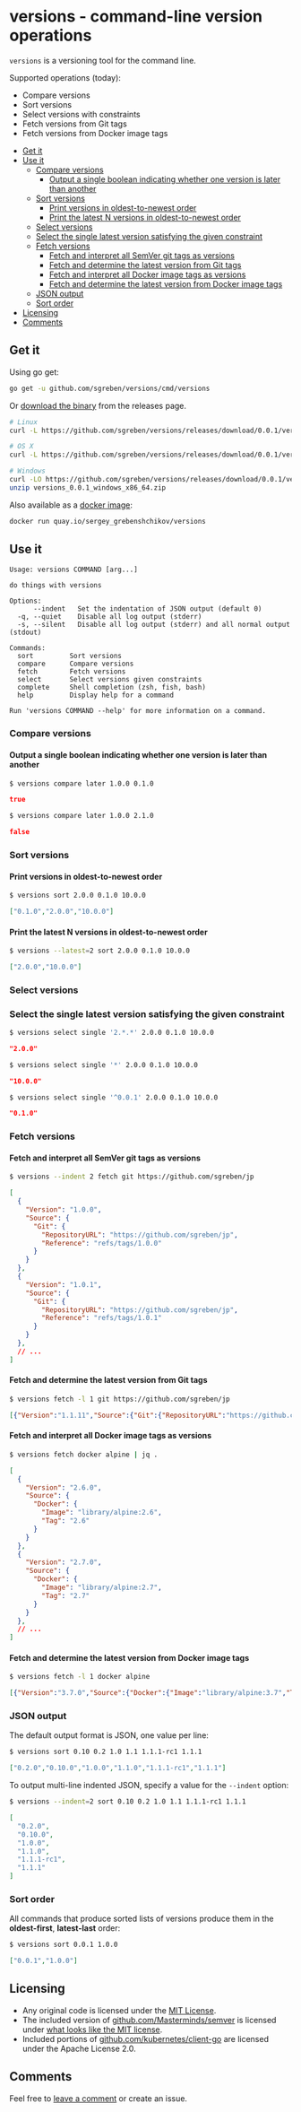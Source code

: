 # versions - command-line version operations

`versions` is a versioning tool for the command line.

Supported operations (today):

- Compare versions
- Sort versions
- Select versions with constraints
- Fetch versions from Git tags
- Fetch versions from Docker image tags

<!-- TOC -->

- [Get it](#get-it)
- [Use it](#use-it)
    - [Compare versions](#compare-versions)
        - [Output a single boolean indicating whether one version is later than another](#output-a-single-boolean-indicating-whether-one-version-is-later-than-another)
    - [Sort versions](#sort-versions)
        - [Print versions in oldest-to-newest order](#print-versions-in-oldest-to-newest-order)
        - [Print the latest N versions in oldest-to-newest order](#print-the-latest-n-versions-in-oldest-to-newest-order)
    - [Select versions](#select-versions)
    - [Select the single latest version satisfying the given constraint](#select-the-single-latest-version-satisfying-the-given-constraint)
    - [Fetch versions](#fetch-versions)
        - [Fetch and interpret all SemVer git tags as versions](#fetch-and-interpret-all-semver-git-tags-as-versions)
        - [Fetch and determine the latest version from Git tags](#fetch-and-determine-the-latest-version-from-git-tags)
        - [Fetch and interpret all Docker image tags as versions](#fetch-and-interpret-all-docker-image-tags-as-versions)
        - [Fetch and determine the latest version from Docker image tags](#fetch-and-determine-the-latest-version-from-docker-image-tags)
    - [JSON output](#json-output)
    - [Sort order](#sort-order)
- [Licensing](#licensing)
- [Comments](#comments)

<!-- /TOC -->

## Get it

Using go get:

```sh
go get -u github.com/sgreben/versions/cmd/versions
```

Or [download the binary](https://github.com/sgreben/versions/releases/latest) from the releases page.

```sh
# Linux
curl -L https://github.com/sgreben/versions/releases/download/0.0.1/versions_0.0.1_linux_x86_64.tar.gz | tar xz

# OS X
curl -L https://github.com/sgreben/versions/releases/download/0.0.1/versions_0.0.1_osx_x86_64.tar.gz | tar xz

# Windows
curl -LO https://github.com/sgreben/versions/releases/download/0.0.1/versions_0.0.1_windows_x86_64.zip
unzip versions_0.0.1_windows_x86_64.zip
```

Also available as a [docker image](https://quay.io/repository/sergey_grebenshchikov/versions?tab=tags):

```sh
docker run quay.io/sergey_grebenshchikov/versions
```

## Use it

```text
Usage: versions COMMAND [arg...]

do things with versions

Options:
      --indent   Set the indentation of JSON output (default 0)
  -q, --quiet    Disable all log output (stderr)
  -s, --silent   Disable all log output (stderr) and all normal output (stdout)

Commands:
  sort         Sort versions
  compare      Compare versions
  fetch        Fetch versions
  select       Select versions given constraints
  complete     Shell completion (zsh, fish, bash)
  help         Display help for a command

Run 'versions COMMAND --help' for more information on a command.
```

### Compare versions

#### Output a single boolean indicating whether one version is later than another

```sh
$ versions compare later 1.0.0 0.1.0
```
```json
true
```

```sh
$ versions compare later 1.0.0 2.1.0
```
```json
false
```

### Sort versions

#### Print versions in oldest-to-newest order

```sh
$ versions sort 2.0.0 0.1.0 10.0.0
```
```json
["0.1.0","2.0.0","10.0.0"]
```

#### Print the latest N versions in oldest-to-newest order

```sh
$ versions --latest=2 sort 2.0.0 0.1.0 10.0.0
```
```json
["2.0.0","10.0.0"]
```

### Select versions

### Select the single latest version satisfying the given constraint

```sh
$ versions select single '2.*.*' 2.0.0 0.1.0 10.0.0
```
```json
"2.0.0"
```

```sh
$ versions select single '*' 2.0.0 0.1.0 10.0.0
```
```json
"10.0.0"
```

```sh
$ versions select single '^0.0.1' 2.0.0 0.1.0 10.0.0
```
```json
"0.1.0"
```

### Fetch versions

#### Fetch and interpret all SemVer git tags as versions

```sh
$ versions --indent 2 fetch git https://github.com/sgreben/jp
```
```json
[
  {
    "Version": "1.0.0",
    "Source": {
      "Git": {
        "RepositoryURL": "https://github.com/sgreben/jp",
        "Reference": "refs/tags/1.0.0"
      }
    }
  },
  {
    "Version": "1.0.1",
    "Source": {
      "Git": {
        "RepositoryURL": "https://github.com/sgreben/jp",
        "Reference": "refs/tags/1.0.1"
      }
    }
  },
  // ...
]
```

#### Fetch and determine the latest version from Git tags

```sh
$ versions fetch -l 1 git https://github.com/sgreben/jp
```
```json
[{"Version":"1.1.11","Source":{"Git":{"RepositoryURL":"https://github.com/sgreben/jp","Reference":"refs/tags/1.1.11"}}}]
```


#### Fetch and interpret all Docker image tags as versions

```sh
$ versions fetch docker alpine | jq .
```
```json
[
  {
    "Version": "2.6.0",
    "Source": {
      "Docker": {
        "Image": "library/alpine:2.6",
        "Tag": "2.6"
      }
    }
  },
  {
    "Version": "2.7.0",
    "Source": {
      "Docker": {
        "Image": "library/alpine:2.7",
        "Tag": "2.7"
      }
    }
  },
  // ...
]
```

#### Fetch and determine the latest version from Docker image tags

```sh
$ versions fetch -l 1 docker alpine
```
```json
[{"Version":"3.7.0","Source":{"Docker":{"Image":"library/alpine:3.7","Tag":"3.7"}}}]
```

### JSON output

The default output format is JSON, one value per line:

```sh
$ versions sort 0.10 0.2 1.0 1.1 1.1.1-rc1 1.1.1
```
```json
["0.2.0","0.10.0","1.0.0","1.1.0","1.1.1-rc1","1.1.1"]
```

To output multi-line indented JSON, specify a value for the `--indent` option:


```sh
$ versions --indent=2 sort 0.10 0.2 1.0 1.1 1.1.1-rc1 1.1.1
```
```json
[
  "0.2.0",
  "0.10.0",
  "1.0.0",
  "1.1.0",
  "1.1.1-rc1",
  "1.1.1"
]
```

### Sort order

All commands that produce sorted lists of versions produce them in the **oldest-first**, **latest-last** order:

```sh
$ versions sort 0.0.1 1.0.0
```
```json
["0.0.1","1.0.0"]
```

## Licensing

- Any original code is licensed under the [MIT License](./LICENSE).
- The included version of [github.com/Masterminds/semver](https://github.com/Masterminds/semver) is licensed under [what looks like the MIT license](https://github.com/Masterminds/semver/blob/c7af12943936e8c39859482e61f0574c2fd7fc75/LICENSE.txt).
- Included portions of [github.com/kubernetes/client-go](https://github.com/kubernetes/client-go/tree/master/util/jsonpath) are licensed under the Apache License 2.0.

## Comments

Feel free to [leave a comment](https://github.com/sgreben/versions/issues/1) or create an issue.
